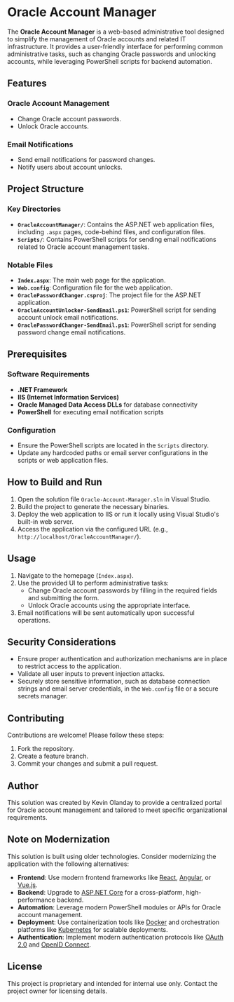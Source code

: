 # Oracle Account Manager

The **Oracle Account Manager** is a web-based administrative tool designed to simplify the management of Oracle accounts and related IT infrastructure. It provides a user-friendly interface for performing common administrative tasks, such as changing Oracle passwords and unlocking accounts, while leveraging PowerShell scripts for backend automation.

## Features

### Oracle Account Management
- Change Oracle account passwords.
- Unlock Oracle accounts.

### Email Notifications
- Send email notifications for password changes.
- Notify users about account unlocks.

## Project Structure

### Key Directories
- **`OracleAccountManager/`**: Contains the ASP.NET web application files, including `.aspx` pages, code-behind files, and configuration files.
- **`Scripts/`**: Contains PowerShell scripts for sending email notifications related to Oracle account management tasks.

### Notable Files
- **`Index.aspx`**: The main web page for the application.
- **`Web.config`**: Configuration file for the web application.
- **`OraclePasswordChanger.csproj`**: The project file for the ASP.NET application.
- **`OracleAccountUnlocker-SendEmail.ps1`**: PowerShell script for sending account unlock email notifications.
- **`OraclePasswordChanger-SendEmail.ps1`**: PowerShell script for sending password change email notifications.

## Prerequisites

### Software Requirements
- **.NET Framework**
- **IIS (Internet Information Services)**
- **Oracle Managed Data Access DLLs** for database connectivity
- **PowerShell** for executing email notification scripts

### Configuration
- Ensure the PowerShell scripts are located in the `Scripts` directory.
- Update any hardcoded paths or email server configurations in the scripts or web application files.

## How to Build and Run

1. Open the solution file `Oracle-Account-Manager.sln` in Visual Studio.
2. Build the project to generate the necessary binaries.
3. Deploy the web application to IIS or run it locally using Visual Studio's built-in web server.
4. Access the application via the configured URL (e.g., `http://localhost/OracleAccountManager/`).

## Usage

1. Navigate to the homepage (`Index.aspx`).
2. Use the provided UI to perform administrative tasks:
   - Change Oracle account passwords by filling in the required fields and submitting the form.
   - Unlock Oracle accounts using the appropriate interface.
3. Email notifications will be sent automatically upon successful operations.

## Security Considerations

- Ensure proper authentication and authorization mechanisms are in place to restrict access to the application.
- Validate all user inputs to prevent injection attacks.
- Securely store sensitive information, such as database connection strings and email server credentials, in the `Web.config` file or a secure secrets manager.

## Contributing

Contributions are welcome! Please follow these steps:

1. Fork the repository.
2. Create a feature branch.
3. Commit your changes and submit a pull request.

## Author

This solution was created by Kevin Olanday to provide a centralized portal for Oracle account management and tailored to meet specific organizational requirements.

## Note on Modernization

This solution is built using older technologies. Consider modernizing the application with the following alternatives:

- **Frontend**: Use modern frontend frameworks like [React](https://reactjs.org/), [Angular](https://angular.io/), or [Vue.js](https://vuejs.org/).
- **Backend**: Upgrade to [ASP.NET Core](https://dotnet.microsoft.com/apps/aspnet) for a cross-platform, high-performance backend.
- **Automation**: Leverage modern PowerShell modules or APIs for Oracle account management.
- **Deployment**: Use containerization tools like [Docker](https://www.docker.com/) and orchestration platforms like [Kubernetes](https://kubernetes.io/) for scalable deployments.
- **Authentication**: Implement modern authentication protocols like [OAuth 2.0](https://oauth.net/2/) and [OpenID Connect](https://openid.net/connect/).

## License

This project is proprietary and intended for internal use only. Contact the project owner for licensing details.